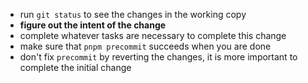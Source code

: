 - run `git status` to see the changes in the working copy
- **figure out the intent of the change**
- complete whatever tasks are necessary to complete this change
- make sure that `pnpm precommit` succeeds when you are done
- don't fix `precommit` by reverting the changes, it is more important to complete the initial change
